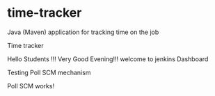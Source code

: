 # time-tracker
Java (Maven) application for tracking time on the job

Time tracker

Hello Students !!! Very Good Evening!!! welcome to jenkins Dashboard

Testing Poll SCM mechanism

Poll SCM works!
